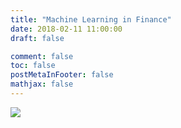 ```yaml
---
title: "Machine Learning in Finance"
date: 2018-02-11 11:00:00
draft: false

comment: false
toc: false
postMetaInFooter: false
mathjax: false
---
```

<img src="/images/1.jpg">
<!--more-->